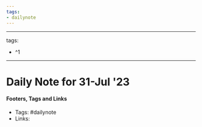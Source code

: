 ```yaml
---
tags:
- dailynote
---
```


---
tags:
- ^1
---


# Daily Note for 31-Jul '23



#### Footers, Tags and Links
- Tags: #dailynote 
- Links: 

[^1]: